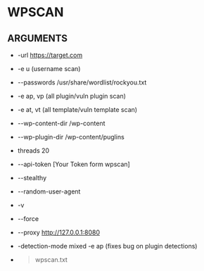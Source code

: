 # WPSCAN

## ARGUMENTS

  - -url https://target.com

  - -e u (username scan)

  - --passwords /usr/share/wordlist/rockyou.txt

  - -e ap, vp (all plugin/vuln plugin scan)

  - -e at, vt (all template/vuln template scan)

  - --wp-content-dir /wp-content

  - --wp-plugin-dir /wp-content/puglins

  - threads 20

  - --api-token \[Your Token form wpscan]

  - --stealthy 

  - --random-user-agent

  - -v 

  - --force

  - --proxy http://127.0.0.1:8080

  - -detection-mode mixed -e ap (fixes bug on plugin detections)

  - > wpscan.txt



